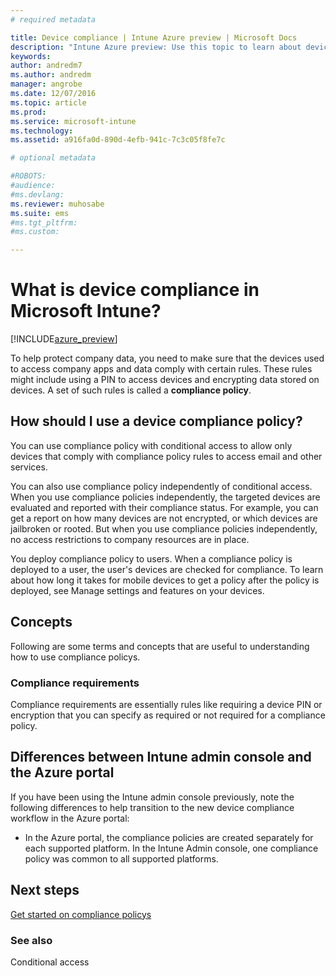 ```yaml
---
# required metadata

title: Device compliance | Intune Azure preview | Microsoft Docs
description: "Intune Azure preview: Use this topic to learn about device compliance in Microsoft Intune"
keywords:
author: andredm7ms.author: andredmmanager: angrobe
ms.date: 12/07/2016
ms.topic: article
ms.prod:
ms.service: microsoft-intune
ms.technology:
ms.assetid: a916fa0d-890d-4efb-941c-7c3c05f8fe7c

# optional metadata

#ROBOTS:
#audience:
#ms.devlang:
ms.reviewer: muhosabe
ms.suite: ems
#ms.tgt_pltfrm:
#ms.custom:

---
```


# What is device compliance in Microsoft Intune?


[!INCLUDE[azure_preview](../includes/azure_preview.md)]

To help protect company data, you need to make sure that the devices used to access company apps and data comply with certain rules. These rules might include using a PIN to access devices and encrypting data
stored on devices. A set of such rules is called a **compliance policy**.

##  How should I use a device compliance policy?


You can use compliance policy with conditional access to allow only devices that comply with compliance policy rules to access email and other services.

You can also use compliance policy independently of conditional access.
When you use compliance policies independently, the targeted devices are evaluated and reported with their compliance status. For example, you
can get a report on how many devices are not encrypted, or which devices are jailbroken or rooted. But when you use compliance policies independently, no access restrictions to company resources are in place.

You deploy compliance policy to users. When a compliance policy is deployed to a user, the user's devices are checked for compliance. To learn about how long it takes for mobile devices to get a policy after the policy is deployed, see Manage settings and features on your devices.

##  Concepts

Following are some terms and concepts that are useful to understanding how to use compliance policys.

### Compliance requirements

Compliance requirements are essentially rules like requiring a device PIN or encryption that you can specify as required or not required for a compliance policy.

<!---### Actions for noncompliance

You can specify what needs to happen when a device is determined as noncompliant. This can be a sequence of actions during a specific time.
When you specify these actions, Intune will automatically initiate them in the sequence you specify. See the following example of a sequence of
actions for a device that continues to be in the noncompliant status for
a week:

-   When the device is first determined to be non-compliant, an email with noncompliant notification is sent to the user.

-   3 days after initial noncompliance state, a follow up reminder is sent to the user.

-   5 days after initial noncompliance state, a final reminder with a notification that access to company resources will be blocked on the device in 2 days if the compliance issues are not remediated is sent to the user.

-   7 days after initial noncompliance state, access to company resources is blocked. This requires that you have conditional access policy that specifies that access from noncompliant devices should    be blocked for services such as Exchange and SharePoint.

### Grace Period

This is the time between when a device is first determined as
noncompliant to when access to company resources on that device is blocked. This time allows for time that the user has to resolve
compliance issues on the device. You can also use this time to create your action sequences to send notifications to the user before their access is blocked.

Remember that you need to implement conditional access policies in addition to compliance policies in order for access to company resources to be blocked.--->

##  Differences between Intune admin console and the Azure portal


If you have been using the Intune admin console previously, note the following differences to help transition to the new device compliance workflow in the Azure portal:


-   In the Azure portal, the compliance policies are created separately for each supported platform. In the Intune Admin console, one compliance policy was common to all supported platforms.


<!--- -   In the Azure portal, you have the ability to specify actions and notifications that are intiated when a device is determined to be noncompliant. This ability does not exist in the Intune admin console.

-   In the Azure portal, you can set a grace period to allow time for the end-user to get their device back to compliance status before they completely lose the ability to get company data on their device. This is not available in the Intune admin console.--->

##  Next steps

[Get started on compliance policys](get-started-with-device-compliance.md)


### See also

Conditional access

